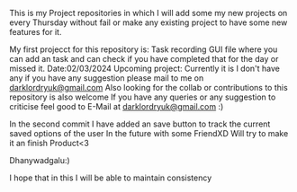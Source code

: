 This is my Project repositories in which I will add some my new projects on every Thursday without fail or make any
existing project to have some new features for it.

My first projecct for this repository is:
	Task recording GUI file where you can add an task and can check if you have completed that for the day or missed it.
	Date:02/03/2024
Upcoming project:
	Currently it is I don't have any if you have any suggestion please mail to me on darklordryuk@gmail.com
	Also looking for the collab or contributions to this repository is also welcome
If you have any queries or any suggestion to criticise feel good to E-Mail at darklordryuk@gmail.com :)

In the second commit I have added an save button to track the current saved options of the user
In the future with some FriendXD Will try to make it an finish Product<3

Dhanywadgalu:)

I hope that in this I will be able to maintain consistency
